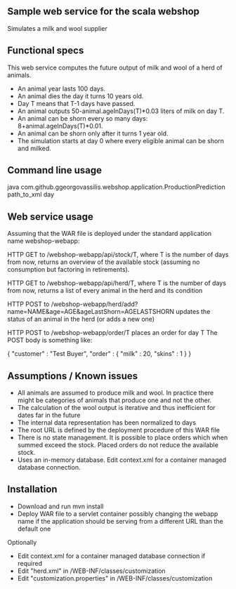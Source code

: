 ## Sample web service for the scala webshop

Simulates a milk and wool supplier

## Functional specs

This web service computes the future output of milk and wool of a herd of animals. 
- An animal year lasts 100 days.
- An animal dies the day it turns 10 years old. 
- Day T means that T-1 days have passed.
- An animal outputs 50-animal.ageInDays(T)*0.03 liters of milk on day T.
- An animal can be shorn every so many days: 8+animal.ageInDays(T)*0.01.
- An animal can be shorn only after it turns 1 year old.
- The simulation starts at day 0 where every eligible animal can be shorn and milked.

## Command line usage

java com.github.ggeorgovassilis.webshop.application.ProductionPrediction path_to_xml day

## Web service usage

Assuming that the WAR file is deployed under the standard application name webshop-webapp:

HTTP GET to /webshop-webapp/api/stock/T, where T is the number of days from now, returns an overview
of the available stock (assuming no consumption but factoring in retirements).

HTTP GET to /webshop-webapp/api/herd/T, where T is the number of days from now, returns a list
of every animal in the herd and its condition

HTTP POST to /webshop-webapp/herd/add?name=NAME&age=AGE&ageLastShorn=AGELASTSHORN updates the status
of an animal in the herd (or adds a new one)

HTTP POST to /webshop-webapp/order/T places an order for day T
The POST body is something like:

{
	"customer" : "Test Buyer",
	"order" : {
		"milk" : 20,
		"skins" : 1
	}
}


## Assumptions / Known issues
- All animals are assumed to produce milk and wool. In practice there might be categories of animals that produce one and not the other.
- The calculation of the wool output is iterative and thus inefficient for dates far in the future
- The internal data representation has been normalized to days
- The root URL is defined by the deployment procedure of this WAR file
- There is no state management. It is possible to place orders which when summed exceed the stock. Placed orders do not
  reduce the available stock.
- Uses an in-memory database. Edit context.xml for a container managed database connection.
  
## Installation
- Download and run mvn install
- Deploy WAR file to a servlet container possibly changing the webapp name if the application should be serving from a different URL than the default one

Optionally 

- Edit context.xml for a container managed database connection if required
- Edit "herd.xml" in /WEB-INF/classes/customization
- Edit "customization.properties" in /WEB-INF/classes/customization
